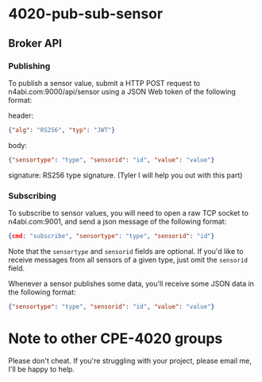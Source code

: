 # 4020-pub-sub-sensor

## Broker API

### Publishing

To publish a sensor value, submit a HTTP POST request to n4abi.com:9000/api/sensor using a JSON Web token of the following format:

header:
```json
{"alg": "RS256", "typ": "JWT"}
```
body:
```json
{"sensortype": "type", "sensorid": "id", "value": "value"}
```
signature:
RS256 type signature. (Tyler I will help you out with this part)

### Subscribing

To subscribe to sensor values, you will need to open a raw TCP socket to n4abi.com:9001, and send a json message of the following format:

```json
{cmd: "subscribe", "sensortype": "type", "sensorid": "id"}
```

Note that the `sensortype` and `sensorid` fields are optional. If you'd like to receive messages from all sensors of a given type, just omit the `sensorid` field.

Whenever a sensor publishes some data, you'll receive some JSON data in the following format:
```json
{"sensortype": "type", "sensorid": "id", "value": "value"}
```


# Note to other CPE-4020 groups

Please don't cheat. If you're struggling with your project, please email me, I'll be happy to help. 
